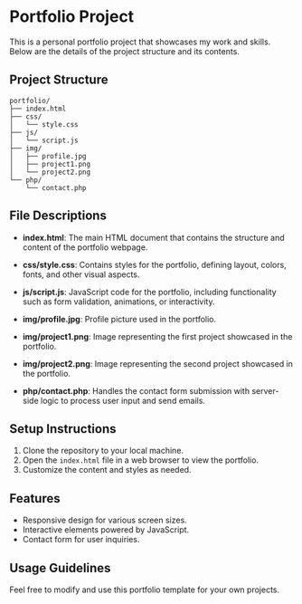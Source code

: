 # Portfolio Project

This is a personal portfolio project that showcases my work and skills. Below are the details of the project structure and its contents.

## Project Structure

```
portfolio/
├── index.html
├── css/
│   └── style.css
├── js/
│   └── script.js
├── img/
│   ├── profile.jpg
│   ├── project1.png
│   └── project2.png
└── php/
    └── contact.php
```

## File Descriptions

- **index.html**: The main HTML document that contains the structure and content of the portfolio webpage.
  
- **css/style.css**: Contains styles for the portfolio, defining layout, colors, fonts, and other visual aspects.

- **js/script.js**: JavaScript code for the portfolio, including functionality such as form validation, animations, or interactivity.

- **img/profile.jpg**: Profile picture used in the portfolio.

- **img/project1.png**: Image representing the first project showcased in the portfolio.

- **img/project2.png**: Image representing the second project showcased in the portfolio.

- **php/contact.php**: Handles the contact form submission with server-side logic to process user input and send emails.

## Setup Instructions

1. Clone the repository to your local machine.
2. Open the `index.html` file in a web browser to view the portfolio.
3. Customize the content and styles as needed.

## Features

- Responsive design for various screen sizes.
- Interactive elements powered by JavaScript.
- Contact form for user inquiries.

## Usage Guidelines

Feel free to modify and use this portfolio template for your own projects.